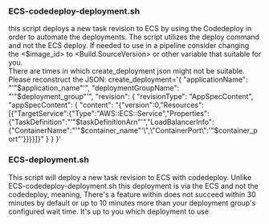### ECS-codedeploy-deployment.sh
this script deploys a new task revision to ECS by using the Codedeploy in order to automate the deployments.
The script utilizes the deploy command and not the ECS deploy.
If needed to use in a pipeline consider changing the <$image_id> to <Build.SourceVersion> or other variable that suitable for you.\
There are times in which create_deployment json might not be suitable. Please reconstruct the JSON:
create_deployment='{
  "applicationName": "'"$application_name"'",
  "deploymentGroupName": "'"$deployment_group"'",
  "revision": {
    "revisionType": "AppSpecContent",
    "appSpecContent": {
      "content": "{\"version\":0,\"Resources\":[{\"TargetService\":{\"Type\":\"AWS::ECS::Service\",\"Properties\":{\"TaskDefinition\":\"'"$taskDefinitionArn"'\",\"LoadBalancerInfo\":{\"ContainerName\":\"'"$container_name"'\",\"ContainerPort\":'"$container_port"'}}}}]}"
    }
  }
}'

### ECS-deployment.sh
This script will deploy a new task revision to ECS with codedeploy.
Unlike ECS-codedeploy-deployment.sh this deployment is via the ECS and not the codedeploy, meaning,
There's a feature within does not succeed within 30 minutes by default or up to 10 minutes more than your deployment group's configured wait time.
It's up to you which deployment to use
